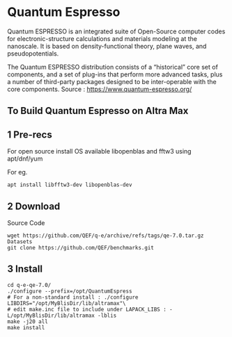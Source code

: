 # Quantum Espresso
Quantum ESPRESSO is an integrated suite of Open-Source computer codes for electronic-structure calculations and materials modeling at the nanoscale. It is based on density-functional theory, plane waves, and pseudopotentials.

The Quantum ESPRESSO distribution consists of a “historical” core set of components, and a set of plug-ins that perform more advanced tasks, plus a number of third-party packages designed to be inter-operable with the core components. 
Source : https://www.quantum-espresso.org/

## To Build Quantum Espresso on Altra Max

## 1 Pre-recs
For open source install OS available libopenblas and fftw3 using apt/dnf/yum

For eg.
```
apt install libfftw3-dev libopenblas-dev
```
## 2 Download
Source Code
```
wget https://github.com/QEF/q-e/archive/refs/tags/qe-7.0.tar.gz
Datasets
git clone https://github.com/QEF/benchmarks.git
```

## 3 Install
```
cd q-e-qe-7.0/
./configure --prefix=/opt/QuantumEspress
# For a non-standard install : ./configure LIBDIRS="/opt/MyBlisDir/lib/altramax"\
# edit make.inc file to include under LAPACK_LIBS : -L/opt/MyBlisDir/lib/altramax -lblis 
make -j20 all
make install
```
